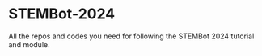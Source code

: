 # STEMBot-2024
All the repos and codes you need for following the STEMBot 2024 tutorial and module.
